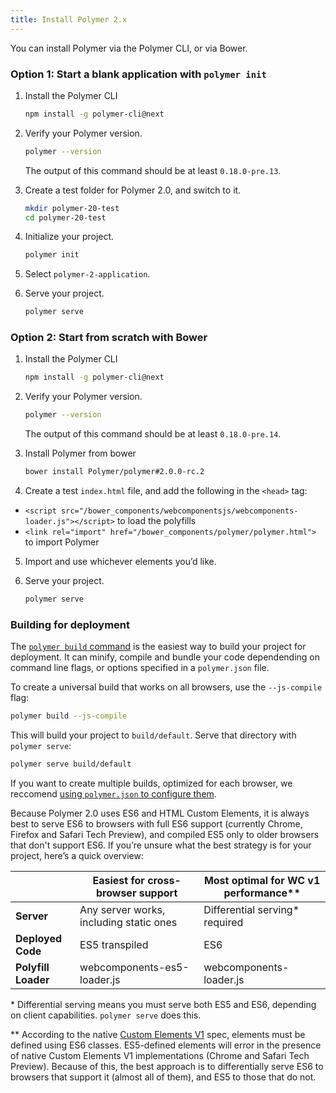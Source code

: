 ```yaml
---
title: Install Polymer 2.x
---
```


<!-- toc -->

You can install Polymer via the Polymer CLI, or via Bower.

### Option 1:  Start a blank application with `polymer init`

1. Install the Polymer CLI

    ```bash
    npm install -g polymer-cli@next
    ```

2. Verify your Polymer version.

    ```bash
    polymer --version
    ```

    The output of this command should be at least `0.18.0-pre.13`.

3. Create a test folder for Polymer 2.0, and switch to it.

    ```bash
    mkdir polymer-20-test
    cd polymer-20-test
    ```

4. Initialize your project.

    ```bash
    polymer init
    ```

5. Select `polymer-2-application`.

6. Serve your project.

    ```bash
    polymer serve
    ```

### Option 2: Start from scratch with Bower

1. Install the Polymer CLI

    ```bash
    npm install -g polymer-cli@next
    ```

2. Verify your Polymer version.

    ```bash
    polymer --version
    ```

    The output of this command should be at least `0.18.0-pre.14`.

3. Install Polymer from bower

    ```bash
    bower install Polymer/polymer#2.0.0-rc.2
    ```

4. Create a test `index.html` file, and add the following in the `<head>` tag:
  - `<script src="/bower_components/webcomponentsjs/webcomponents-loader.js"></script>` to
  load the polyfills
  - `<link rel="import" href="/bower_components/polymer/polymer.html">` to
  import Polymer

5. Import and use whichever elements you’d like.

6. Serve your project.

    ```bash
    polymer serve
    ```

### Building for deployment

The [`polymer build` command](/2.0/docs/tools/polymer-cli#build) is the easiest way to build your project for deployment. It can minify, compile and bundle your code dependending on command line flags, or options specified in a `polymer.json` file.

To create a universal build that works on all browsers, use the `--js-compile` flag:

```bash
polymer build --js-compile
```

This will build your project to `build/default`. Serve that directory with `polymer serve`:

```bash
polymer serve build/default
```

If you want to create multiple builds, optimized for each browser, we reccomend [using `polymer.json` to configure them](/2.0/docs/tools/polymer-json).

Because Polymer 2.0 uses ES6 and HTML Custom Elements, it is always best to serve ES6 to browsers with full ES6 support (currently Chrome, Firefox and Safari Tech Preview), and compiled ES5 only to older browsers that don't support ES6. If you’re unsure what the best strategy is for your project, here’s a quick overview:

|   | Easiest for cross-browser support  | Most optimal for WC v1 performance**  |
|---|-------|------|
| **Server** | Any server works, including static ones | Differential serving* required |
| **Deployed Code** | ES5 transpiled | ES6|
| **Polyfill Loader** | webcomponents-es5-loader.js | webcomponents-loader.js|

\* Differential serving means you must serve both ES5 and ES6, depending on client capabilities. `polymer serve` does this.

\*\* According to the native [Custom Elements V1](https://html.spec.whatwg.org/multipage/scripting.html#custom-element-conformance) spec, elements must be defined using ES6 classes. ES5-defined elements will error in the presence of native Custom Elements V1 implementations (Chrome and Safari Tech Preview). Because of this, the best approach is to differentially serve ES6 to browsers that support it (almost all of them), and ES5 to those that do not.
